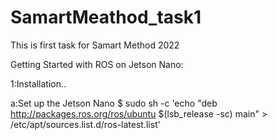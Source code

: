 # SamartMeathod_task1
This is first task for Samart Method 2022

Getting Started with ROS on Jetson Nano:

1:Installation..

a:Set up the Jetson Nano
$ sudo sh -c 'echo "deb http://packages.ros.org/ros/ubuntu
$(lsb_release -sc) main" > /etc/apt/sources.list.d/ros-latest.list'

